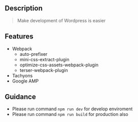 ## Description

> Make development of Wordpress is easier

## Features

- Webpack
    - auto-prefixer
    - mini-css-extract-plugin
    - optimize-css-assets-webpack-plugin
    - terser-webpack-plugin
- Tachyons
- Google AMP

## Guidance
* Please run command `npm run dev` for develop enviroment 
* Please run command `npm run build`
 for production also